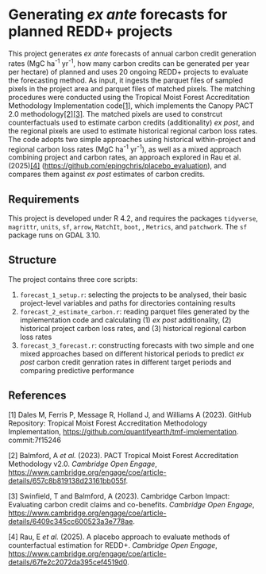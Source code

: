 # Generating _ex ante_ forecasts for planned REDD+ projects

This project generates _ex ante_ forecasts of annual carbon credit generation rates (MgC ha<sup>-1</sup> yr<sup>-1</sup>, how many carbon credits can be generated per year per hectare) of planned and uses 20 ongoing REDD+ projects to evaluate the forecasting method. As input, it ingests the parquet files of sampled pixels in the project area and parquet files of matched pixels. The matching procedures were conducted using the Tropical Moist Forest Accreditation Methodology Implementation code[[1]](#1), which implements the Canopy PACT 2.0 methodology[[2]](#2)[[3]](#3). The matched pixels are used to constrcut counterfactuals used to estimate carbon credits (additionality) _ex post_, and the regional pixels are used to estimate historical regional carbon loss rates. The code adopts two simple approaches using historical within-project and regional carbon loss rates (MgC ha<sup>-1</sup> yr<sup>-1</sup>), as well as a mixed approach combining project and carbon rates, an approach explored in Rau et al. (2025)[[4]](#4) (https://github.com/epingchris/placebo_evaluation), and compares them against _ex post_ estimates of carbon credits.

## Requirements

This project is developed under R 4.2, and requires the packages `tidyverse`, `magrittr`, `units`, `sf`, `arrow`, `MatchIt`, `boot`, , `Metrics`, and `patchwork`. The `sf` package runs on GDAL 3.10.

## Structure

The project contains three core scripts:
1. `forecast_1_setup.r`: selecting the projects to be analysed, their basic project-level variables and paths for directories containing results
2. `forecast_2_estimate_carbon.r`: reading parquet files generated by the implementation code and calculating (1) _ex post_ additionality, (2) historical project carbon loss rates, and (3) historical regional carbon loss rates
3. `forecast_3_forecast.r`: constructing forecasts with two simple and one mixed approaches based on different historical periods to predict _ex post_ carbon credit genration rates in different target periods and comparing predictive performance

## References
<a id="1">[1]</a> 
Dales M, Ferris P, Message R, Holland J, and Williams A (2023).
GitHub Repository: Tropical Moist Forest Accreditation Methodology Implementation, 
https://github.com/quantifyearth/tmf-implementation. commit:7f15246

<a id="2">[2]</a> 
Balmford, A _et al._ (2023). 
PACT Tropical Moist Forest Accreditation Methodology v2.0. _Cambridge Open Engage_, 
https://www.cambridge.org/engage/coe/article-details/657c8b819138d23161bb055f.

<a id="3">[3]</a> 
Swinfield, T and Balmford, A (2023). 
Cambridge Carbon Impact: Evaluating carbon credit claims and co-benefits. _Cambridge Open Engage_, 
https://www.cambridge.org/engage/coe/article-details/6409c345cc600523a3e778ae.

<a id="4">[4]</a> 
Rau, E _et al._ (2025). 
A placebo approach to evaluate methods of counterfactual estimation for REDD+. _Cambridge Open Engage_, 
https://www.cambridge.org/engage/coe/article-details/67fe2c2072da395cef4519d0.